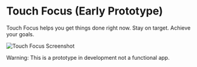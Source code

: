 Touch Focus (Early Prototype)
===========

Touch Focus helps you get things done right now. Stay on target. Achieve your goals.

![Touch Focus Screenshot](/adobbs/touch-focus/img/focus2.png "Latest Screenshot")

Warning: This is a prototype in development not a functional app.
